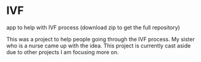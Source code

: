 # IVF
app to help with IVF process (download zip to get the full repository)

This was a project to help people going through the IVF process. My sister who is a nurse came up with the idea. 
This project is currently cast aside due to other projects I am focusing more on.


